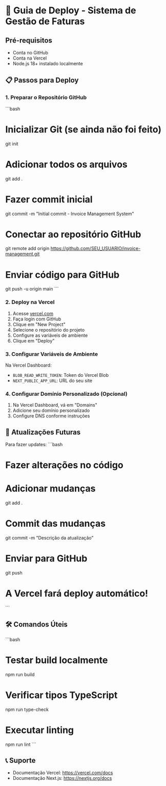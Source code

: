 # 🚀 Guia de Deploy - Sistema de Gestão de Faturas

## Pré-requisitos
- Conta no GitHub
- Conta na Vercel
- Node.js 18+ instalado localmente

## 📋 Passos para Deploy

### 1. Preparar o Repositório GitHub
\`\`\`bash
# Inicializar Git (se ainda não foi feito)
git init

# Adicionar todos os arquivos
git add .

# Fazer commit inicial
git commit -m "Initial commit - Invoice Management System"

# Conectar ao repositório GitHub
git remote add origin https://github.com/SEU_USUARIO/invoice-management.git

# Enviar código para GitHub
git push -u origin main
\`\`\`

### 2. Deploy na Vercel
1. Acesse [vercel.com](https://vercel.com)
2. Faça login com GitHub
3. Clique em "New Project"
4. Selecione o repositório do projeto
5. Configure as variáveis de ambiente
6. Clique em "Deploy"

### 3. Configurar Variáveis de Ambiente
Na Vercel Dashboard:
- `BLOB_READ_WRITE_TOKEN`: Token do Vercel Blob
- `NEXT_PUBLIC_APP_URL`: URL do seu site

### 4. Configurar Domínio Personalizado (Opcional)
1. Na Vercel Dashboard, vá em "Domains"
2. Adicione seu domínio personalizado
3. Configure DNS conforme instruções

## 🔄 Atualizações Futuras
Para fazer updates:
\`\`\`bash
# Fazer alterações no código
# Adicionar mudanças
git add .

# Commit das mudanças
git commit -m "Descrição da atualização"

# Enviar para GitHub
git push

# A Vercel fará deploy automático!
\`\`\`

## 🛠️ Comandos Úteis
\`\`\`bash
# Testar build localmente
npm run build

# Verificar tipos TypeScript
npm run type-check

# Executar linting
npm run lint
\`\`\`

## 📞 Suporte
- Documentação Vercel: https://vercel.com/docs
- Documentação Next.js: https://nextjs.org/docs
